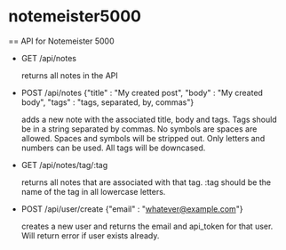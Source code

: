 # notemeister5000

== API for Notemeister 5000

* GET /api/notes

  returns all notes in the API

* POST /api/notes {"title" : "My created post", "body" : "My created body", "tags" : "tags, separated, by, commas"}

  adds a new note with the associated title, body and tags.  Tags should be in a string separated by commas.  No symbols are spaces are allowed.  Spaces and symbols will be stripped out.  Only letters and numbers can be used. All tags will be downcased.

* GET /api/notes/tag/:tag

  returns all notes that are associated with that tag.  :tag should be the name of the tag in all lowercase letters.

* POST /api/user/create  {"email" : "whatever@example.com"}

  creates a new user and returns the email and api_token for that user.  Will return error if user exists already.
